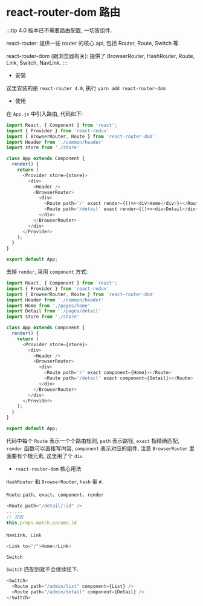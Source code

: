 # react-router-dom 路由

:::tip
4.0 版本已不需要路由配置, 一切皆组件.

react-router: 提供一些 router 的核心 api, 包括 Router, Route, Switch 等.

react-router-dom (跟浏览器有关): 提供了 BrowserRouter, HashRouter, Route, Link, Switch, NavLink.
:::

- 安装

这里安装的是 `react-router 4.0`, 执行 `yarn add react-router-dom`

- 使用

在 `App.js` 中引入路由, 代码如下:

```js {3,13,14,15,16,17,18}
import React, { Component } from 'react';
import { Provider } from 'react-redux'
import { BrowserRouter, Route } from 'react-router-dom'
import Header from './common/header'
import store from './store'

class App extends Component {
  render() {
    return (
      <Provider store={store}>
        <div>
          <Header />
          <BrowserRouter>
            <div>
              <Route path='/' exact render={()=><div>Home</div>}></Route>
              <Route path='/detail' exact render={()=><div>Detail</div>}></Route>
            </div>
          </BrowserRouter>
        </div>
      </Provider>
    );
  }
}

export default App;
```

去掉 `render`, 采用 `component` 方式:

```js {5,6,17,18}
import React, { Component } from 'react';
import { Provider } from 'react-redux'
import { BrowserRouter, Route } from 'react-router-dom'
import Header from './common/header'
import Home from './pages/home'
import Detail from './pages/detail'
import store from './store'

class App extends Component {
  render() {
    return (
      <Provider store={store}>
        <div>
          <Header />
          <BrowserRouter>
            <div>
              <Route path='/' exact component={Home}></Route>
              <Route path='/detail' exact component={Detail}></Route>
            </div>
          </BrowserRouter>
        </div>
      </Provider>
    );
  }
}

export default App;
```

代码中每个 `Route` 表示一个个路由规则, `path` 表示路径, `exact` 指精确匹配, `render` 函数可以直接写内容, `component` 表示对应的组件, 注意 `BrowserRouter` 里面要有个根元素, 这里用了个 `div`.

- `react-router-dom` 核心用法

`HashRouter` 和 `BrowserRouter`, `hash` 带 `#`.

`Route`: `path`、`exact`、`component`、`render`

```js
<Route path="/detail/:id" />
......
// 获取
this.props.match.params.id
```

`NavLink`、`Link`

```js
<Link to="/">Home</Link>
```

`Switch`

`Switch` 匹配到就不会继续往下.

```js
<Switch>
  <Route path="/admin/list" component={List} />
  <Route path="/admin/detail" component={Detail} />
</Switch>
```